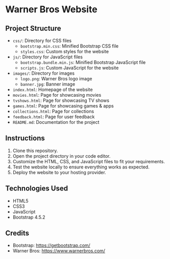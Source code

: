 # Warner Bros Website

## Project Structure
- `css/`: Directory for CSS files
  - `bootstrap.min.css`: Minified Bootstrap CSS file
  - `styles.css`: Custom styles for the website
- `js/`: Directory for JavaScript files
  - `bootstrap.bundle.min.js`: Minified Bootstrap JavaScript file
  - `scripts.js`: Custom JavaScript for the website
- `images/`: Directory for images
  - `logo.png`: Warner Bros logo image
  - `banner.jpg`: Banner image
- `index.html`: Homepage of the website
- `movies.html`: Page for showcasing movies
- `tvshows.html`: Page for showcasing TV shows
- `games.html`: Page for showcasing games & apps
- `collections.html`: Page for collections
- `feedback.html`: Page for user feedback
- `README.md`: Documentation for the project

## Instructions
1. Clone this repository.
2. Open the project directory in your code editor.
3. Customize the HTML, CSS, and JavaScript files to fit your requirements.
4. Test the website locally to ensure everything works as expected.
5. Deploy the website to your hosting provider.

## Technologies Used
- HTML5
- CSS3
- JavaScript
- Bootstrap 4.5.2

## Credits
- Bootstrap: https://getbootstrap.com/
- Warner Bros: https://www.warnerbros.com/
